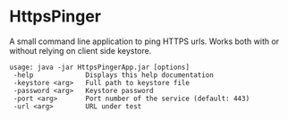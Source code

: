 # HttpsPinger
A small command line application to ping HTTPS urls. Works both with or without relying on client side keystore.

```
usage: java -jar HttpsPingerApp.jar [options]
 -help             Displays this help documentation
 -keystore <arg>   Full path to keystore file
 -password <arg>   Keystore password
 -port <arg>       Port number of the service (default: 443)
 -url <arg>        URL under test
```

